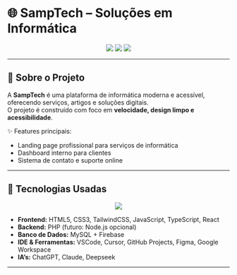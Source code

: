 
# 🌐 SampTech – Soluções em Informática

<p align="center">
  <img src="https://img.shields.io/badge/Status-Em%20Desenvolvimento-yellow?style=for-the-badge" />
  <img src="https://img.shields.io/badge/Made%20with-❤️-red?style=for-the-badge" />
  <img src="https://img.shields.io/github/languages/top/SeuUser/SampTech?style=for-the-badge" />
</p>

---

## 📖 Sobre o Projeto

A **SampTech** é uma plataforma de informática moderna e acessível, oferecendo serviços, artigos e soluções digitais.  
O projeto é construído com foco em **velocidade, design limpo e acessibilidade**.  

✨ Features principais:
- Landing page profissional para serviços de informática  
- Dashboard interno para clientes  
- Sistema de contato e suporte online  


---

## 🚀 Tecnologias Usadas

<p align="center">
  <img src="https://skillicons.dev/icons?i=html,css,tailwind,js,ts,php,mysql,react,firebase,vscode,github" />
</p>

- **Frontend:** HTML5, CSS3, TailwindCSS, JavaScript, TypeScript, React  
- **Backend:** PHP (futuro: Node.js opcional)  
- **Banco de Dados:** MySQL + Firebase  
- **IDE & Ferramentas:** VSCode, Cursor, GitHub Projects, Figma, Google Workspace  
- **IA’s:** ChatGPT, Claude, Deepseek  

---



